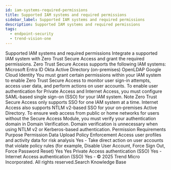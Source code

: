 ```yaml
---
id: iam-systems-required-permissions
title: Supported IAM systems and required permissions
sidebar_label: Supported IAM systems and required permissions
description: Supported IAM systems and required permissions
tags:
  - endpoint-security
  - trend-vision-one
---
```


 Supported IAM systems and required permissions Integrate a supported IAM system with Zero Trust Secure Access and grant the required permissions. Zero Trust Secure Access supports the following IAM systems: Microsoft Entra ID Okta Active Directory (on-premises) OpenLDAP Google Cloud Identity You must grant certain permissions within your IAM system to enable Zero Trust Secure Access to monitor user sign-in attempts, access user data, and perform actions on user accounts. To enable user authentication for Private Access and Internet Access, you must configure SAML-based single sign-on (SSO) for your IAM system. Note Zero Trust Secure Access only supports SSO for one IAM system at a time. Internet Access also supports NTLM v2-based SSO for your on-premises Active Directory. To ensure web access from public or home networks for users without the Secure Access Module, you must verify your authentication domain in Domain Verification. Domain verification is unnecessary when using NTLM v2 or Kerberos-based authentication. Permission Requirements Purpose Permission Data Upload Policy Enforcement Access user profiles and activity data for risk analysis Yes - Take direct action on user accounts that violate policy rules (for example, Disable User Account, Force Sign Out, Force Password Reset) Yes Yes Private Access authentication (SSO) Yes - Internet Access authentication (SSO) Yes - © 2025 Trend Micro Incorporated. All rights reserved.Search Knowledge Base